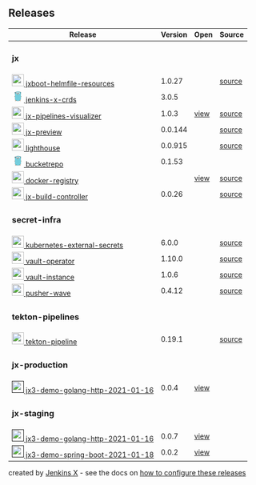 ## Releases


<table class="table">
  <thead>
    <tr>
      <th scope="col">Release</th>
      <th scope="col">Version</th>
      <th scope="col">Open</th>
      <th scope="col">Source</th>
    </tr>
  </thead>
  <tbody>
    <tr>
		      <td colspan='4'><h3>jx</h3></td>
		    </tr>
	    <tr>
	      <td><a href='https://github.com/jenkins-x-charts/jxboot-helmfile-resources' title='A Helm chart for the resources for JX Boot'> <img src='https://raw.githubusercontent.com/jenkins-x/jenkins-x-website/master/images/logo/jenkinsx-icon-color.svg' width='24px' height='24px'> jxboot-helmfile-resources </a></td>
	      <td>1.0.27</td>
	      <td></td>
	      <td><a href='https://github.com/jenkins-x-charts/jxboot-helmfile-resources'>source</a></td>
	    </tr>
    <tr>
	      <td><a href='' title='Custom Resource Definitions for Jenkins X'> <img src='https://raw.githubusercontent.com/jenkins-x/jenkins-x-platform/d273e09/images/go.png' width='24px' height='24px'> jenkins-x-crds </a></td>
	      <td>3.0.5</td>
	      <td></td>
	      <td></td>
	    </tr>
    <tr>
	      <td><a href='https://github.com/jenkins-x/jx-pipelines-visualizer' title='Web UI for Jenkins X, with a clear goal - visualize the pipelines - and their logs.'> <img src='' width='24px' height='24px'> jx-pipelines-visualizer </a></td>
	      <td>1.0.3</td>
	      <td><a href='http://dashboard-jx.k8s0.dukecon.org'>view</a></td>
	      <td><a href='https://github.com/jenkins-x/jx-pipelines-visualizer'>source</a></td>
	    </tr>
    <tr>
	      <td><a href='https://github.com/jenkins-x/jx-preview' title='This chart installs the jx-preview CRD and garbagecollection job
'> <img src='https://raw.githubusercontent.com/jenkins-x/jenkins-x-website/master/images/logo/jenkinsx-icon-color.svg' width='24px' height='24px'> jx-preview </a></td>
	      <td>0.0.144</td>
	      <td></td>
	      <td><a href='https://github.com/jenkins-x/jx-preview'>source</a></td>
	    </tr>
    <tr>
	      <td><a href='https://github.com/jenkins-x/lighthouse' title='This chart bootstraps installation of [Lighthouse](https://github.com/jenkins-x/lighthouse).
'> <img src='https://raw.githubusercontent.com/jenkins-x/jenkins-x-website/master/images/logo/jenkinsx-icon-color.svg' width='24px' height='24px'> lighthouse </a></td>
	      <td>0.0.915</td>
	      <td></td>
	      <td><a href='https://github.com/jenkins-x/lighthouse'>source</a></td>
	    </tr>
    <tr>
	      <td><a href='' title='A Helm chart for bucketrepo service'> <img src='https://raw.githubusercontent.com/jenkins-x/jenkins-x-platform/d273e09/images/go.png' width='24px' height='24px'> bucketrepo </a></td>
	      <td>0.1.53</td>
	      <td></td>
	      <td></td>
	    </tr>
    <tr>
	      <td><a href='https://hub.docker.com/_/registry/' title='DEPRECATED A Helm chart for Docker Registry'> <img src='https://hub.docker.com/public/images/logos/mini-logo.svg' width='24px' height='24px'> docker-registry </a></td>
	      <td></td>
	      <td><a href='http://docker-registry-jx.k8s0.dukecon.org/'>view</a></td>
	      <td><a href='https://hub.docker.com/_/registry/'>source</a></td>
	    </tr>
    <tr>
	      <td><a href='https://jenkins-x.io/' title='Jenkins X next gen cloud CI / CD platform for Kubernetes'> <img src='https://jenkins-x.github.io/jenkins-x-website/img/profile.png' width='24px' height='24px'> jx-build-controller </a></td>
	      <td>0.0.26</td>
	      <td></td>
	      <td><a href='https://jenkins-x.io/'>source</a></td>
	    </tr>
    <tr>
		      <td colspan='4'><h3>secret-infra</h3></td>
		    </tr>
	    <tr>
	      <td><a href='https://github.com/godaddy/kubernetes-external-secrets' title='Kubernetes External Secrets CustomResourceDefinition'> <img src='' width='24px' height='24px'> kubernetes-external-secrets </a></td>
	      <td>6.0.0</td>
	      <td></td>
	      <td><a href='https://github.com/godaddy/kubernetes-external-secrets'>source</a></td>
	    </tr>
    <tr>
	      <td><a href='https://banzaicloud.com/products/bank-vaults/' title='A Helm chart for banzaicloud/bank-vaults Vault operator'> <img src='' width='24px' height='24px'> vault-operator </a></td>
	      <td>1.10.0</td>
	      <td></td>
	      <td><a href='https://banzaicloud.com/products/bank-vaults/'>source</a></td>
	    </tr>
    <tr>
	      <td><a href='https://github.com/jenkins-x-charts/vault-instance' title='a chart for creating a Vault instance via the vault operator'> <img src='' width='24px' height='24px'> vault-instance </a></td>
	      <td>1.0.6</td>
	      <td></td>
	      <td><a href='https://github.com/jenkins-x-charts/vault-instance'>source</a></td>
	    </tr>
    <tr>
	      <td><a href='https://github.com/pusher/wave' title='wave chart that runs on kubernetes'> <img src='' width='24px' height='24px'> pusher-wave </a></td>
	      <td>0.4.12</td>
	      <td></td>
	      <td><a href='https://github.com/pusher/wave'>source</a></td>
	    </tr>
    <tr>
		      <td colspan='4'><h3>tekton-pipelines</h3></td>
		    </tr>
	    <tr>
	      <td><a href='https://github.com/cdfoundation/tekton-helm-chart' title='A Helm chart for Tekton Pipelines'> <img src='https://avatars2.githubusercontent.com/u/47602533' width='24px' height='24px'> tekton-pipeline </a></td>
	      <td>0.19.1</td>
	      <td></td>
	      <td><a href='https://github.com/cdfoundation/tekton-helm-chart'>source</a></td>
	    </tr>
    <tr>
		      <td colspan='4'><h3>jx-production</h3></td>
		    </tr>
	    <tr>
	      <td><a href='' title='A Helm chart for Kubernetes'> <img src='https://raw.githubusercontent.com/cdfoundation/artwork/master/jenkinsx/icon/color/jenkinsx-icon-color.png' width='24px' height='24px'> jx3-demo-golang-http-2021-01-16 </a></td>
	      <td>0.0.4</td>
	      <td><a href='http://jx3-demo-golang-http-2021-01-16-jx-production.k8s0.dukecon.org'>view</a></td>
	      <td></td>
	    </tr>
    <tr>
		      <td colspan='4'><h3>jx-staging</h3></td>
		    </tr>
	    <tr>
	      <td><a href='' title='A Helm chart for Kubernetes'> <img src='https://raw.githubusercontent.com/cdfoundation/artwork/master/jenkinsx/icon/color/jenkinsx-icon-color.png' width='24px' height='24px'> jx3-demo-golang-http-2021-01-16 </a></td>
	      <td>0.0.7</td>
	      <td><a href='http://jx3-demo-golang-http-2021-01-16-jx-staging.k8s0.dukecon.org'>view</a></td>
	      <td></td>
	    </tr>
    <tr>
	      <td><a href='' title='A Helm chart for Kubernetes'> <img src='https://raw.githubusercontent.com/cdfoundation/artwork/master/jenkinsx/icon/color/jenkinsx-icon-color.png' width='24px' height='24px'> jx3-demo-spring-boot-2021-01-18 </a></td>
	      <td>0.0.2</td>
	      <td><a href='http://jx3-demo-spring-boot-2021-01-18-jx-staging.k8s0.dukecon.org'>view</a></td>
	      <td></td>
	    </tr>

  </tbody>
</table>

created by [Jenkins X](https://jenkins-x.io/) - see the docs on [how to configure these releases](https://jenkins-x.io/v3/develop/apps/)
